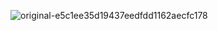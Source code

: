 ![original-e5c1ee35d19437eedfdd1162aecfc178](https://github.com/user-attachments/assets/cda4b559-8ead-43c5-a6db-928cac29a3fe)
